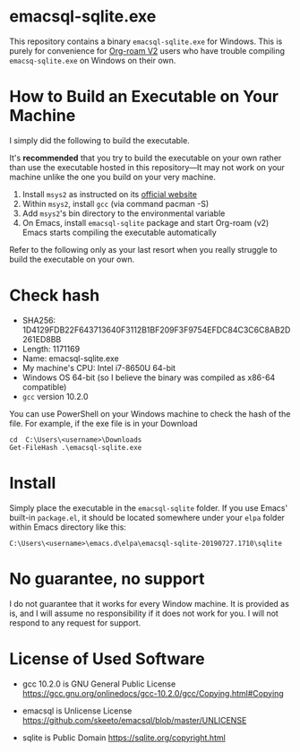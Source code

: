 # emacsql-sqlite.exe

This repository contains a binary `emacsql-sqlite.exe` for Windows.
This is purely for convenience for [Org-roam V2](https://github.com/org-roam/org-roam) users who have trouble compiling `emacsq-sqlite.exe` on Windows on their own.

# How to Build an Executable on Your Machine

I simply did the following to build the executable. 

It's **recommended** that you try to build the executable on your own rather than use the executable hosted in this repository—It may not work on your machine unlike the one you build on your very machine.

1. Install `msys2` as instructed on its [official website](https://www.msys2.org/)
2. Within `msys2`, install `gcc` (via command pacman -S)
3. Add `msys2`'s bin directory to the environmental variable
4. On Emacs, install `emacsql-sqlite` package and start Org-roam (v2)
   Emacs starts compiling the executable automatically

Refer to the following only as your last resort when you really struggle to build the executable on your own.

# Check hash

- SHA256: 1D4129FDB22F643713640F3112B1BF209F3F9754EFDC84C3C6C8AB2D261ED8BB
- Length: 1171169
- Name: emacsql-sqlite.exe
- My machine's CPU: Intel i7-8650U 64-bit
- Windows OS 64-bit (so I believe the binary was compiled as x86-64 compatible)
- `gcc` version 10.2.0

You can use PowerShell on your Windows machine to check the hash of the file. For example, if the exe file is in your Download

```
cd  C:\Users\<username>\Downloads
Get-FileHash .\emacsql-sqlite.exe
```

# Install

Simply place the executable in the `emacsql-sqlite` folder. If you use Emacs' built-in `package.el`, it should be located somewhere under your `elpa` folder within Emacs directory like this:

```
C:\Users\<username>\emacs.d\elpa\emacsql-sqlite-20190727.1710\sqlite
```

# No guarantee, no support

I do not guarantee that it works for every Window machine. It is provided as is, and I will assume no responsibility if it does not work for you. I will not respond to any request for support.

# License of Used Software

- gcc 10.2.0 is GNU General Public License
  https://gcc.gnu.org/onlinedocs/gcc-10.2.0/gcc/Copying.html#Copying
  
- emacsql is Unlicense License
  https://github.com/skeeto/emacsql/blob/master/UNLICENSE

- sqlite is Public Domain
  https://sqlite.org/copyright.html
